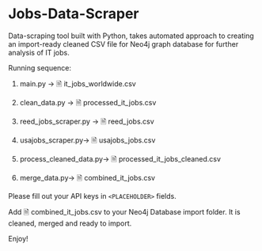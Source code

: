 # Jobs-Data-Scraper
Data-scraping tool built with Python, takes automated approach to creating an import-ready cleaned CSV file for Neo4j graph database for further analysis of IT jobs.

Running sequence:

1. main.py -> 	🗎 it_jobs_worldwide.csv

2. clean_data.py -> 	🗎 processed_it_jobs.csv

3. reed_jobs_scraper.py  -> 	🗎 reed_jobs.csv

4. usajobs_scraper.py->	🗎 usajobs_jobs.csv

5. process_cleaned_data.py->	🗎 processed_it_jobs_cleaned.csv

6. merge_data.py->	🗎 combined_it_jobs.csv

Please fill out your API keys in `<PLACEHOLDER>` fields.

Add 🗎 combined_it_jobs.csv to your Neo4j Database import folder. It is cleaned, merged and ready to import.

Enjoy!
